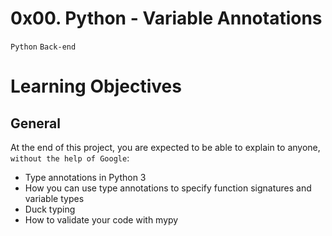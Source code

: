 # 0x00. Python - Variable Annotations
`Python` `Back-end`

# Learning Objectives
## General
At the end of this project, you are expected to be able to explain to anyone, `without the help of Google`:

- Type annotations in Python 3
- How you can use type annotations to specify function signatures and variable types
- Duck typing
- How to validate your code with mypy